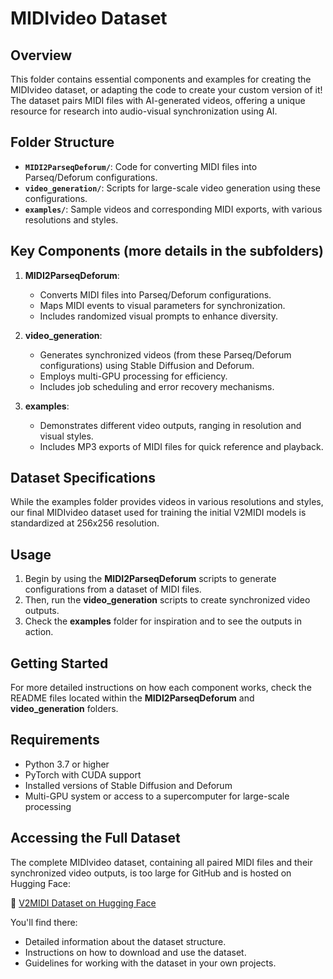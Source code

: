 # MIDIvideo Dataset

## Overview

This folder contains essential components and examples for creating the MIDIvideo dataset, or adapting the code to create your custom version of it! The dataset pairs MIDI files with AI-generated videos, offering a unique resource for research into audio-visual synchronization using AI.

## Folder Structure

- **`MIDI2ParseqDeforum/`**: Code for converting MIDI files into Parseq/Deforum configurations.
- **`video_generation/`**: Scripts for large-scale video generation using these configurations.
- **`examples/`**: Sample videos and corresponding MIDI exports, with various resolutions and styles.

## Key Components (more details in the subfolders)

1. **MIDI2ParseqDeforum**:
   - Converts MIDI files into Parseq/Deforum configurations.
   - Maps MIDI events to visual parameters for synchronization.
   - Includes randomized visual prompts to enhance diversity.

2. **video_generation**:
   - Generates synchronized videos (from these Parseq/Deforum configurations) using Stable Diffusion and Deforum.
   - Employs multi-GPU processing for efficiency.
   - Includes job scheduling and error recovery mechanisms.

3. **examples**:
   - Demonstrates different video outputs, ranging in resolution and visual styles.
   - Includes MP3 exports of MIDI files for quick reference and playback.

## Dataset Specifications

While the examples folder provides videos in various resolutions and styles, our final MIDIvideo dataset used for training the initial V2MIDI models is standardized at 256x256 resolution.

## Usage

1. Begin by using the **MIDI2ParseqDeforum** scripts to generate configurations from a dataset of MIDI files.
2. Then, run the **video_generation** scripts to create synchronized video outputs.
3. Check the **examples** folder for inspiration and to see the outputs in action.

## Getting Started

For more detailed instructions on how each component works, check the README files located within the **MIDI2ParseqDeforum** and **video_generation** folders.

## Requirements

- Python 3.7 or higher
- PyTorch with CUDA support
- Installed versions of Stable Diffusion and Deforum
- Multi-GPU system or access to a supercomputer for large-scale processing

## Accessing the Full Dataset

The complete MIDIvideo dataset, containing all paired MIDI files and their synchronized video outputs, is too large for GitHub and is hosted on Hugging Face:

🔗 [V2MIDI Dataset on Hugging Face](https://huggingface.co/datasets/obvious-research/V2MIDI)

You'll find there:
- Detailed information about the dataset structure.
- Instructions on how to download and use the dataset.
- Guidelines for working with the dataset in your own projects.
